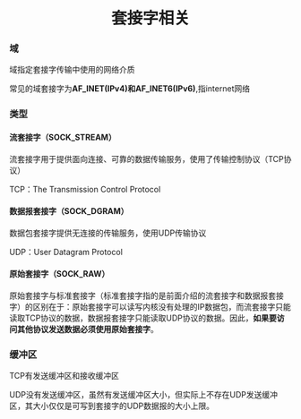 <center><h1>套接字相关</h1></center>

### 域

域指定套接字传输中使用的网络介质

常见的域套接字为**AF_INET(IPv4)**和**AF_INET6(IPv6)**,指internet网络

### 类型

#### 流套接字（SOCK_STREAM）

流套接字用于提供面向连接、可靠的数据传输服务，使用了传输控制协议（TCP协议）

TCP：The Transmission Control Protocol

#### 数据报套接字（SOCK_DGRAM）

数据包套接字提供无连接的传输服务，使用UDP传输协议

UDP：User Datagram Protocol

#### 原始套接字（SOCK_RAW）

原始套接字与标准套接字（标准套接字指的是前面介绍的流套接字和数据报套接字）的区别在于：原始套接字可以读写内核没有处理的IP数据包，而流套接字只能读取TCP协议的数据，数据报套接字只能读取UDP协议的数据。因此，**如果要访问其他协议发送数据必须使用原始套接字**。

### 缓冲区

TCP有发送缓冲区和接收缓冲区

UDP没有发送缓冲区，虽然有发送缓冲区大小，但实际上不存在UDP发送缓冲区，其大小仅仅是可写到套接字的UDP数据报的大小上限。